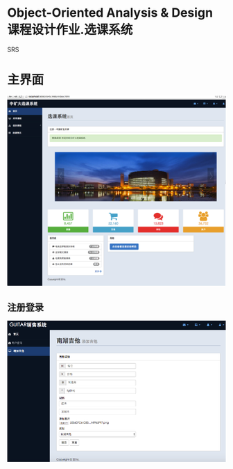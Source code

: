 # Object-Oriented Analysis & Design 课程设计作业.选课系统
SRS<br> 

# 主界面
![index](https://github.com/queenl71/SRS.Web-/blob/master/1.jpg)

## 注册登录
![index](https://github.com/queenl71/GuitarV3/blob/master/add.png)
